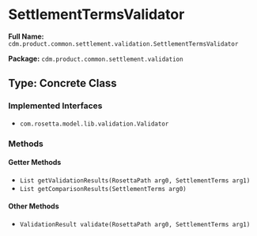# SettlementTermsValidator

**Full Name:** `cdm.product.common.settlement.validation.SettlementTermsValidator`

**Package:** `cdm.product.common.settlement.validation`

## Type: Concrete Class

### Implemented Interfaces

- `com.rosetta.model.lib.validation.Validator`

### Methods

#### Getter Methods

- `List getValidationResults(RosettaPath arg0, SettlementTerms arg1)`
- `List getComparisonResults(SettlementTerms arg0)`

#### Other Methods

- `ValidationResult validate(RosettaPath arg0, SettlementTerms arg1)`

